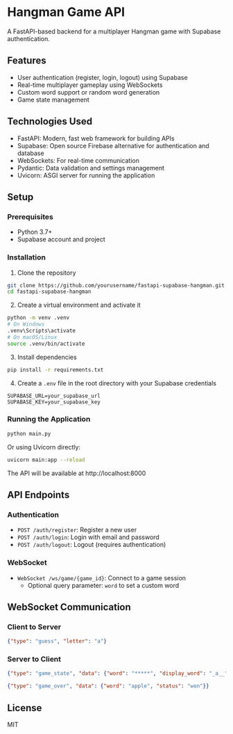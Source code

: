 # Hangman Game API

A FastAPI-based backend for a multiplayer Hangman game with Supabase authentication.

## Features

- User authentication (register, login, logout) using Supabase
- Real-time multiplayer gameplay using WebSockets
- Custom word support or random word generation
- Game state management

## Technologies Used

- FastAPI: Modern, fast web framework for building APIs
- Supabase: Open source Firebase alternative for authentication and database
- WebSockets: For real-time communication
- Pydantic: Data validation and settings management
- Uvicorn: ASGI server for running the application

## Setup

### Prerequisites

- Python 3.7+
- Supabase account and project

### Installation

1. Clone the repository

```bash
git clone https://github.com/yourusername/fastapi-supabase-hangman.git
cd fastapi-supabase-hangman
```

2. Create a virtual environment and activate it

```bash
python -m venv .venv
# On Windows
.venv\Scripts\activate
# On macOS/Linux
source .venv/bin/activate
```

3. Install dependencies

```bash
pip install -r requirements.txt
```

4. Create a `.env` file in the root directory with your Supabase credentials

```
SUPABASE_URL=your_supabase_url
SUPABASE_KEY=your_supabase_key
```

### Running the Application

```bash
python main.py
```

Or using Uvicorn directly:

```bash
uvicorn main:app --reload
```

The API will be available at http://localhost:8000

## API Endpoints

### Authentication

- `POST /auth/register`: Register a new user
- `POST /auth/login`: Login with email and password
- `POST /auth/logout`: Logout (requires authentication)

### WebSocket

- `WebSocket /ws/game/{game_id}`: Connect to a game session
  - Optional query parameter: `word` to set a custom word

## WebSocket Communication

### Client to Server

```json
{"type": "guess", "letter": "a"}
```

### Server to Client

```json
{"type": "game_state", "data": {"word": "*****", "display_word": "_a__", "guessed_letters": ["a", "e"], "attempts_left": 5, "status": "in_progress"}}
```

```json
{"type": "game_over", "data": {"word": "apple", "status": "won"}}
```

## License

MIT